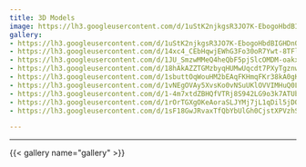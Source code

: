 ```yaml
---
title: 3D Models
image: https://lh3.googleusercontent.com/d/1uStK2njkgsR3JO7K-EbogoHbdBIGHDnO
gallery:
- https://lh3.googleusercontent.com/d/1uStK2njkgsR3JO7K-EbogoHbdBIGHDnO
- https://lh3.googleusercontent.com/d/14xc4_CEbHqwjEWhG3Fo30oR7Ywt-8TFl
- https://lh3.googleusercontent.com/d/1JU_SmzwMMeQ4heQbF5pjSlcOMDM-oakx
- https://lh3.googleusercontent.com/d/18hAkAZZTGMzbyqHUMwUqcdt7PXyTgznw
- https://lh3.googleusercontent.com/d/1sbuttOqWouHM2bEAqFKHmqFKr38kA0gK
- https://lh3.googleusercontent.com/d/1vNEgOVAy5XvsKo0vNSuUKlOVVIMHuQ0L
- https://lh3.googleusercontent.com/d/1-4m7xtdZBHQfVTRj8S942LG9o3k7ATUb
- https://lh3.googleusercontent.com/d/1rOrTGXgOKeAoraSLJYMj7jL1qDil5jDO
- https://lh3.googleusercontent.com/d/1sF18GwJRvaxTfQbYbUlGh0CjstXPVzhS

---
```

<!--more-->
---
{{< gallery name="gallery" >}}